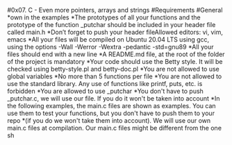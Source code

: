 #0x07. C - Even more pointers, arrays and strings
#Requirements
#General
*own in the examples
*The prototypes of all your functions and the prototype of the function _putchar should be included in your header file called main.h
*Don’t forget to push your header fileAllowed editors: vi, vim, emacs
*All your files will be compiled on Ubuntu 20.04 LTS using gcc, using the options -Wall -Werror -Wextra -pedantic -std=gnu89
*All your files should end with a new line
*A README.md file, at the root of the folder of the project is mandatory
*Your code should use the Betty style. It will be checked using betty-style.pl and betty-doc.pl
*You are not allowed to use global variables
*No more than 5 functions per file
*You are not allowed to use the standard library. Any use of functions like printf, puts, etc. is forbidden
*You are allowed to use _putchar
*You don't have to push _putchar.c, we will use our file. If you do it won't be taken into account
*In the following examples, the main.c files are shown as examples. You can use them to test your functions, but you don't have to push them to your repo *(if you do we won't take them into account). We will use our own main.c files at compilation. Our main.c files might be different from the one sh
